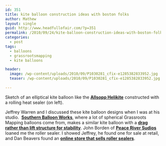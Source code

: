 ```yaml
---
id: 351
title: kite balloon construction ideas with boston folks
author: Mathew
layout: single
guid: http://www.headfullofair.com/?p=351
permalink: /2010/09/24/kite-balloon-construction-ideas-with-boston-folks/
categories:
  - post
tags:
  - balloons
  - grassrootsmapping
  - kite balloons

header:
  image: /wp-content/uploads/2010/09/P1030281_cfix-e1285382833952.jpg
  teaser: /wp-content/uploads/2010/09/P1030281_cfix-e1285382833952.jpg
  
---
```


Sketch of an elliptical kite balloon like the [**Allsopp Helikite**][2] constructed with a rolling heat sealer (on left).

Jeffrey Warren and I discussed these kite balloon designs when I was at his studio.  [**Southern Balloon Works**][3], where a lot of spherical Grassroots Mapping balloons come from, makes a similar kite balloon with a [**drag rather than lift structure for stability**][4]. John Borden of [**Peace River Sudios**][5] loaned me the roller sealer. I showed Jeffrey, he found one for sale at retail, and Dan Beavers found an [**online store that sells roller sealers**][6].

 [1]: http://www.headfullofair.com/wp-content/uploads/2010/09/P1030281_cfix-e1285382833952.jpg
 [2]: http://www.allsopp.co.uk/
 [3]: http://www.southernballoonworks.com/
 [4]: http://www.aerialproducts.com/aerial-photography-systems/aerial-photography-equipment.html
 [5]: http://www.peaceriverstudios.com/
 [6]: http://mpaksys.homestead.com/BgPr12.html